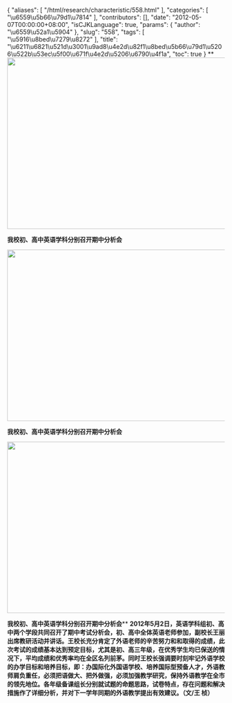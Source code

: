 {
    "aliases": [
        "/html/research/characteristic/558.html"
    ],
    "categories": [
        "\u6559\u5b66\u79d1\u7814"
    ],
    "contributors": [],
    "date": "2012-05-07T00:00:00+08:00",
    "isCJKLanguage": true,
    "params": {
        "author": "\u6559\u52a1\u5904"
    },
    "slug": "558",
    "tags": [
        "\u5916\u8bed\u7279\u8272"
    ],
    "title": "\u6211\u6821\u521d\u3001\u9ad8\u4e2d\u82f1\u8bed\u5b66\u79d1\u5206\u522b\u53ec\u5f00\u671f\u4e2d\u5206\u6790\u4f1a",
    "toc": true
}
 ****<img
    src="https://cdn.tfls.online/mirror/full/0577389119c4042e301ccef2fe621545af34292e.jpg"
    style="display:block;margin-left:auto;margin-right:auto;"
    decoding="async"
    fetchpriority="auto"
    loading="lazy"
    height="397"
    width="600"
/>**

**我校初、高中英语学科分别召开期中分析会**

**<img
    src="https://cdn.tfls.online/mirror/full/e6c133d6285d971000a1152f0b2c5161f14fb165.jpg"
    style="display:block;margin-left:auto;margin-right:auto;"
    decoding="async"
    fetchpriority="auto"
    loading="lazy"
    height="397"
    width="600"
/>**

**我校初、高中英语学科分别召开期中分析会**

**<img
    src="https://cdn.tfls.online/mirror/full/6626e7e4e9bc9c3a9b3dd773706d309ae2bd53de.jpg"
    style="display:block;margin-left:auto;margin-right:auto;"
    decoding="async"
    fetchpriority="auto"
    loading="lazy"
    height="397"
    width="600"
/>**

**我校初、高中英语学科分别召开期中分析会**** **2012年5月2日，英语学科组初、高中两个学段共同召开了期中考试分析会，初、高中全体英语老师参加，副校长王丽出席教研活动并讲话。王校长充分肯定了外语老师的辛苦努力和和取得的成绩，此次考试的成绩基本达到预定目标，尤其是初、高三年级，在优秀学生均已保送的情况下，平均成绩和优秀率均在全区名列前茅。同时王校长强调要时刻牢记外语学校的办学目标和培养目标，即：办国际化外国语学校、培养国际型预备人才，外语教师肩负重任，必须把语做大、把外做强，必须加强教学研究，保持外语教学在全市的领先地位。各年级备课组长分别就试题的命题思路，试卷特点，存在问题和解决措施作了详细分析，并对下一学年同期的外语教学提出有效建议。（文/王 桢）**

